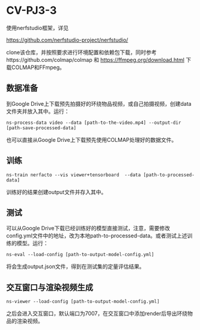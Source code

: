 # CV-PJ3-3
使用nerfstudio框架，详见

https://github.com/nerfstudio-project/nerfstudio/

clone该仓库，并按照要求进行环境配置和依赖包下载，同时参考https://github.com/colmap/colmap 和 https://ffmpeg.org/download.html 下载COLMAP和FFmpeg。

## 数据准备
到Google Drive上下载预先拍摄好的环绕物品视频，或自己拍摄视频，创建data文件夹并放入其中。运行：
```
ns-process-data video --data [path-to-the-video.mp4] --output-dir [path-save-processed-data]
```
也可以直接从Google Drive上下载预先使用COLMAP处理好的数据文件。

## 训练
```
ns-train nerfacto --vis viewer+tensorboard  --data [path-to-processed-data]
```
训练好的结果创建output文件并存入其中。

## 测试
可以从Google Drive下载已经训练好的模型直接测试，注意，需要修改config.yml文件中的地址，改为本地path-to-processed-data。或者测试上述训练的模型。运行：
```
ns-eval --load-config [path-to-output-model-config.yml]
```
将会生成output.json文件，得到在测试集的定量评估结果。

## 交互窗口与渲染视频生成
```
ns-viewer --load-config [path-to-output-model-config.yml]
```
之后会进入交互窗口，默认端口为7007，在交互窗口中添加render后导出环绕物品的渲染视频。
